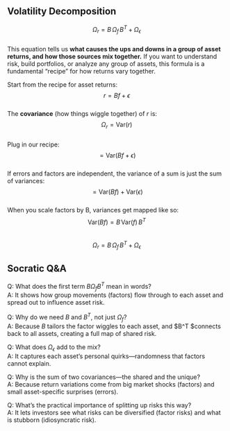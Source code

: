 ## Volatility Decomposition  
$$  
\Omega_r = B\, \Omega_f\, B^T + \Omega_\epsilon  
$$  
This equation tells us **what causes the ups and downs in a group of asset returns, and how those sources mix together.** If you want to understand risk, build portfolios, or analyze any group of assets, this formula is a fundamental “recipe” for how returns vary together.  

Start from the recipe for asset returns:  
$$  
r = Bf + \epsilon  
$$  
The **covariance** (how things wiggle together) of $r$ is:  
$$  
\Omega_r = \mathrm{Var}(r)  
$$  
Plug in our recipe:  
$$  
= \mathrm{Var}(Bf + \epsilon)  
$$  
If errors and factors are independent, the variance of a sum is just the sum of variances:  
$$  
= \mathrm{Var}(Bf) + \mathrm{Var}(\epsilon)  
$$  
When you scale factors by B, variances get mapped like so:  
$$  
\mathrm{Var}(Bf) = B\, \mathrm{Var}(f)\, B^T  
$$  
$$  
\Omega_r = B\, \Omega_f\, B^T + \Omega_\epsilon  
$$  
## Socratic Q\&A  

Q: What does the first term $B \Omega_f B^T$ mean in words?  
A: It shows how group movements (factors) flow through to each asset and spread out to influence asset risk.  

Q: Why do we need $B$ and $B^T$, not just $\Omega_f$?  
A: Because $B$ tailors the factor wiggles to each asset, and $B^T $connects back to all assets, creating a full map of shared risk.  

Q: What does $\Omega_\epsilon$ add to the mix?  
A: It captures each asset’s personal quirks—randomness that factors cannot explain.  

Q: Why is the sum of two covariances—the shared and the unique?  
A: Because return variations come from big market shocks (factors) and small asset-specific surprises (errors).  

Q: What’s the practical importance of splitting up risks this way?  
A: It lets investors see what risks can be diversified (factor risks) and what is stubborn (idiosyncratic risk).  
<span style="display:none">[^1]</span>  

